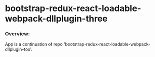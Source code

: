 # bootstrap-redux-react-loadable-webpack-dllplugin-three


### Overview:

App is a continuation of repo 'bootstrap-redux-react-loadable-webpack-dllplugin-too'.
